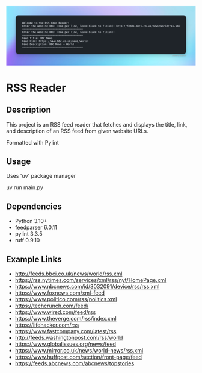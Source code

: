 ![RSS Reader Logo](RSS-Reader.png)

# RSS Reader

## Description
This project is an RSS feed reader that fetches and displays the title, link, and description of an RSS feed from given website URLs.


Formatted with Pylint




## Usage
Uses 'uv' package manager

uv run main.py


## Dependencies

- Python 3.10+
- feedparser 6.0.11
- pylint 3.3.5
- ruff 0.9.10


## Example Links

* http://feeds.bbci.co.uk/news/world/rss.xml
* https://rss.nytimes.com/services/xml/rss/nyt/HomePage.xml
* https://www.nbcnews.com/id/3032091/device/rss/rss.xml
* https://www.foxnews.com/xml-feed
* https://www.politico.com/rss/politics.xml
* https://techcrunch.com/feed/
* https://www.wired.com/feed/rss
* https://www.theverge.com/rss/index.xml
* https://lifehacker.com/rss
* https://www.fastcompany.com/latest/rss
* http://feeds.washingtonpost.com/rss/world
* https://www.globalissues.org/news/feed
* https://www.mirror.co.uk/news/world-news/rss.xml
* https://www.huffpost.com/section/front-page/feed
* https://feeds.abcnews.com/abcnews/topstories


